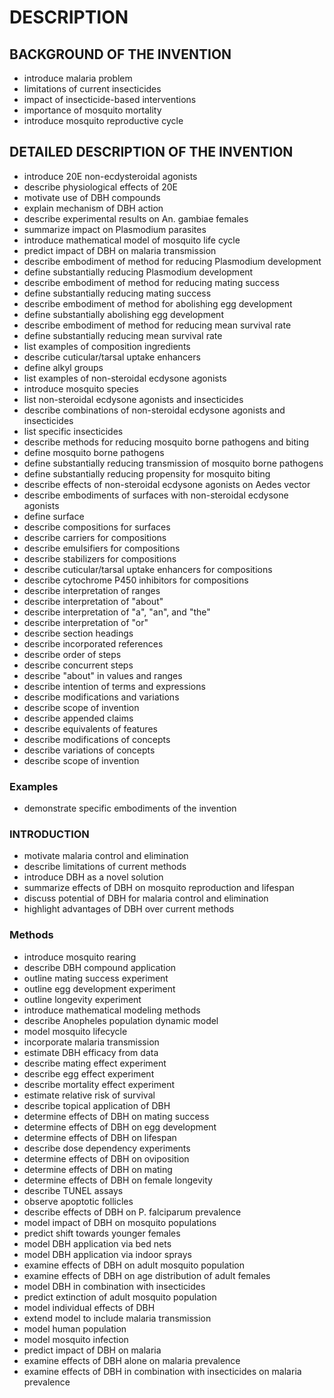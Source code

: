 # DESCRIPTION

## BACKGROUND OF THE INVENTION

- introduce malaria problem
- limitations of current insecticides
- impact of insecticide-based interventions
- importance of mosquito mortality
- introduce mosquito reproductive cycle

## DETAILED DESCRIPTION OF THE INVENTION

- introduce 20E non-ecdysteroidal agonists
- describe physiological effects of 20E
- motivate use of DBH compounds
- explain mechanism of DBH action
- describe experimental results on An. gambiae females
- summarize impact on Plasmodium parasites
- introduce mathematical model of mosquito life cycle
- predict impact of DBH on malaria transmission
- describe embodiment of method for reducing Plasmodium development
- define substantially reducing Plasmodium development
- describe embodiment of method for reducing mating success
- define substantially reducing mating success
- describe embodiment of method for abolishing egg development
- define substantially abolishing egg development
- describe embodiment of method for reducing mean survival rate
- define substantially reducing mean survival rate
- list examples of composition ingredients
- describe cuticular/tarsal uptake enhancers
- define alkyl groups
- list examples of non-steroidal ecdysone agonists
- introduce mosquito species
- list non-steroidal ecdysone agonists and insecticides
- describe combinations of non-steroidal ecdysone agonists and insecticides
- list specific insecticides
- describe methods for reducing mosquito borne pathogens and biting
- define mosquito borne pathogens
- define substantially reducing transmission of mosquito borne pathogens
- define substantially reducing propensity for mosquito biting
- describe effects of non-steroidal ecdysone agonists on Aedes vector
- describe embodiments of surfaces with non-steroidal ecdysone agonists
- define surface
- describe compositions for surfaces
- describe carriers for compositions
- describe emulsifiers for compositions
- describe stabilizers for compositions
- describe cuticular/tarsal uptake enhancers for compositions
- describe cytochrome P450 inhibitors for compositions
- describe interpretation of ranges
- describe interpretation of "about"
- describe interpretation of "a", "an", and "the"
- describe interpretation of "or"
- describe section headings
- describe incorporated references
- describe order of steps
- describe concurrent steps
- describe "about" in values and ranges
- describe intention of terms and expressions
- describe modifications and variations
- describe scope of invention
- describe appended claims
- describe equivalents of features
- describe modifications of concepts
- describe variations of concepts
- describe scope of invention

### Examples

- demonstrate specific embodiments of the invention

### INTRODUCTION

- motivate malaria control and elimination
- describe limitations of current methods
- introduce DBH as a novel solution
- summarize effects of DBH on mosquito reproduction and lifespan
- discuss potential of DBH for malaria control and elimination
- highlight advantages of DBH over current methods

### Methods

- introduce mosquito rearing
- describe DBH compound application
- outline mating success experiment
- outline egg development experiment
- outline longevity experiment
- introduce mathematical modeling methods
- describe Anopheles population dynamic model
- model mosquito lifecycle
- incorporate malaria transmission
- estimate DBH efficacy from data
- describe mating effect experiment
- describe egg effect experiment
- describe mortality effect experiment
- estimate relative risk of survival
- describe topical application of DBH
- determine effects of DBH on mating success
- determine effects of DBH on egg development
- determine effects of DBH on lifespan
- describe dose dependency experiments
- determine effects of DBH on oviposition
- determine effects of DBH on mating
- determine effects of DBH on female longevity
- describe TUNEL assays
- observe apoptotic follicles
- describe effects of DBH on P. falciparum prevalence
- model impact of DBH on mosquito populations
- predict shift towards younger females
- model DBH application via bed nets
- model DBH application via indoor sprays
- examine effects of DBH on adult mosquito population
- examine effects of DBH on age distribution of adult females
- model DBH in combination with insecticides
- predict extinction of adult mosquito population
- model individual effects of DBH
- extend model to include malaria transmission
- model human population
- model mosquito infection
- predict impact of DBH on malaria
- examine effects of DBH alone on malaria prevalence
- examine effects of DBH in combination with insecticides on malaria prevalence

